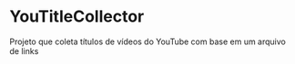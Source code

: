 # YouTitleCollector
Projeto que coleta títulos de vídeos do YouTube com base em um arquivo de links
